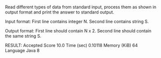   
Read different types of data from standard input, process them as shown in output format and print the answer to standard output.

Input format:
First line contains integer N.
Second line contains string S.

Output format:
First line should contain N x 2.
Second line should contain the same string S.




RESULT: 
Accepted
Score 
10.0
Time (sec) 
0.10118
Memory (KiB)
64
Language
Java 8
